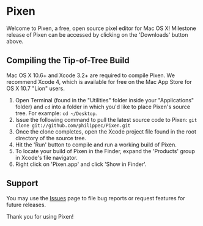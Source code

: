 Pixen
=====

Welcome to Pixen, a free, open source pixel editor for Mac OS X! Milestone release of Pixen can be accessed by clicking on the 'Downloads' button above.

Compiling the Tip-of-Tree Build
-------------------------------

Mac OS X 10.6+ and Xcode 3.2+ are required to compile Pixen.
We recommend Xcode 4, which is available for free on the Mac App Store for OS X 10.7 "Lion" users.

1. Open Terminal (found in the "Utilities" folder inside your "Applications" folder) and `cd` into a folder in which you'd like to place Pixen's source tree. For example: `cd ~/Desktop`.
2. Issue the following command to pull the latest source code to Pixen: `git clone git://github.com/philippec/Pixen.git`
3. Once the clone completes, open the Xcode project file found in the root directory of the source tree.
4. Hit the 'Run' button to compile and run a working build of Pixen.
5. To locate your build of Pixen in the Finder, expand the 'Products' group in Xcode's file navigator.
6. Right click on 'Pixen.app' and click 'Show in Finder'.

Support
-------

You may use the [Issues](https://github.com/philippec/Pixen/issues) page to file bug reports or request features for future releases.

Thank you for using Pixen!
